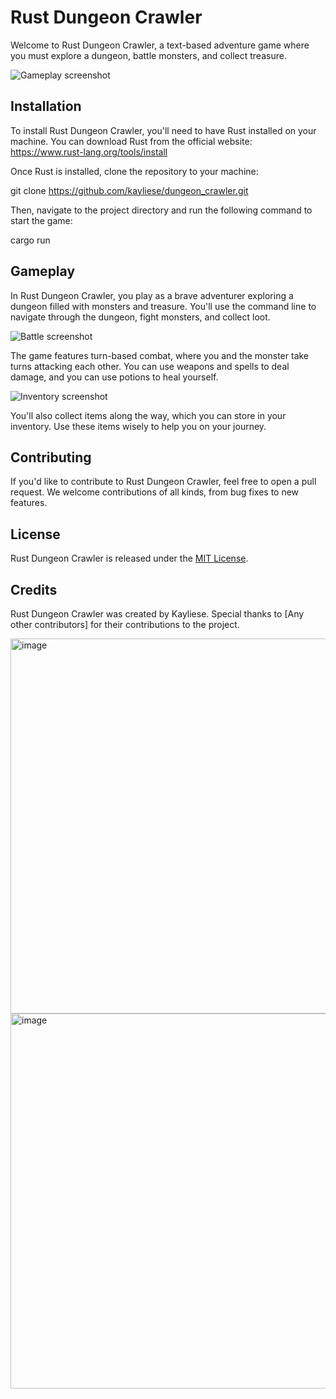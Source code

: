 # Rust Dungeon Crawler

Welcome to Rust Dungeon Crawler, a text-based adventure game where you must explore a dungeon, battle monsters, and collect treasure.

![Gameplay screenshot](screenshots/gameplay.png)

## Installation

To install Rust Dungeon Crawler, you'll need to have Rust installed on your machine. You can download Rust from the official website: https://www.rust-lang.org/tools/install

Once Rust is installed, clone the repository to your machine:

git clone https://github.com/kayliese/dungeon_crawler.git


Then, navigate to the project directory and run the following command to start the game:

cargo run


## Gameplay

In Rust Dungeon Crawler, you play as a brave adventurer exploring a dungeon filled with monsters and treasure. You'll use the command line to navigate through the dungeon, fight monsters, and collect loot.

![Battle screenshot]([screenshots/battle.png](https://user-images.githubusercontent.com/49692061/226739438-d0909c10-f11f-49a1-8c9c-67b25fd12ab8.png))

The game features turn-based combat, where you and the monster take turns attacking each other. You can use weapons and spells to deal damage, and you can use potions to heal yourself.

![Inventory screenshot]([screenshots/inventory.png](https://user-images.githubusercontent.com/49692061/226739598-ace8218b-2a32-4e4f-aa3a-f7a35b7ea349.png))

You'll also collect items along the way, which you can store in your inventory. Use these items wisely to help you on your journey.

## Contributing

If you'd like to contribute to Rust Dungeon Crawler, feel free to open a pull request. We welcome contributions of all kinds, from bug fixes to new features.

## License

Rust Dungeon Crawler is released under the [MIT License](LICENSE).

## Credits

Rust Dungeon Crawler was created by Kayliese. Special thanks to [Any other contributors] for their contributions to the project.


<img width="600" alt="image" src="https://user-images.githubusercontent.com/49692061/226739438-d0909c10-f11f-49a1-8c9c-67b25fd12ab8.png"> 

<img width="600" alt="image" src="https://user-images.githubusercontent.com/49692061/226739598-ace8218b-2a32-4e4f-aa3a-f7a35b7ea349.png">

